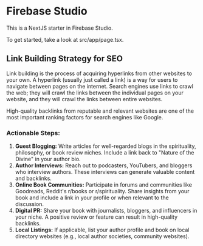 # Firebase Studio

This is a NextJS starter in Firebase Studio.

To get started, take a look at src/app/page.tsx.

## Link Building Strategy for SEO

Link building is the process of acquiring hyperlinks from other websites to your own. A hyperlink (usually just called a link) is a way for users to navigate between pages on the internet. Search engines use links to crawl the web; they will crawl the links between the individual pages on your website, and they will crawl the links between entire websites.

High-quality backlinks from reputable and relevant websites are one of the most important ranking factors for search engines like Google.

### Actionable Steps:

1.  **Guest Blogging:** Write articles for well-regarded blogs in the spirituality, philosophy, or book review niches. Include a link back to "Nature of the Divine" in your author bio.
2.  **Author Interviews:** Reach out to podcasters, YouTubers, and bloggers who interview authors. These interviews can generate valuable content and backlinks.
3.  **Online Book Communities:** Participate in forums and communities like Goodreads, Reddit's r/books or r/spirituality. Share insights from your book and include a link in your profile or when relevant to the discussion.
4.  **Digital PR:** Share your book with journalists, bloggers, and influencers in your niche. A positive review or feature can result in high-quality backlinks.
5.  **Local Listings:** If applicable, list your author profile and book on local directory websites (e.g., local author societies, community websites).
